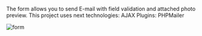 The form allows you to send E-mail with field validation and attached photo preview.
This project uses next technologies:
AJAX
Plugins:
PHPMailer

![form](https://user-images.githubusercontent.com/105970854/218585309-200e56de-05d2-4852-aca6-ff7e4a1ecb19.png)
